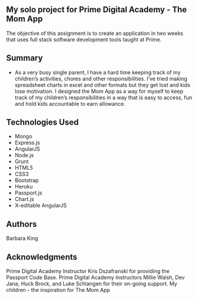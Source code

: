 
My solo project for Prime Digital Academy - The Mom App
------------------------------------------------------------------------------------------------------------------------
The objective of this assignment is to create an application in two weeks that uses full stack software
development tools taught at Prime.

Summary
--------------------------------------------------------------------------------------------------------------------
* As a very busy single parent, I have a hard time keeping track of my children’s activities, chores and other responsibilities.   I’ve tried making spreadsheet charts in excel and other formats but they get lost and kids lose motivation.  I designed the Mom App as a way for myself to keep track of my children’s responsibilities in a way that is easy to access, fun and hold kids accountable to earn allowance.

Technologies Used
--------------------------------------------------------------------------------------------------------------------
* Mongo
* Express.js
* AngularJS
* Node.js
* Grunt
* HTML5
* CSS3
* Bootstrap
* Heroku
* Passport.js
* Chart.js
* X-editable AngularJS

Authors
--------------------------------------------------------------------------------------------------------------------
Barbara King

Acknowledgments
--------------------------------------------------------------------------------------------------------------------
Prime Digital Academy Instructor Kris Dszafranski for providing the Passport Code Base.
Prime Digital Academy Instructors Millie Walsh, Dev Jana, Huck Brock, and Luke Schlangen for their on-going support.
My children - the inspiration for The Mom App
